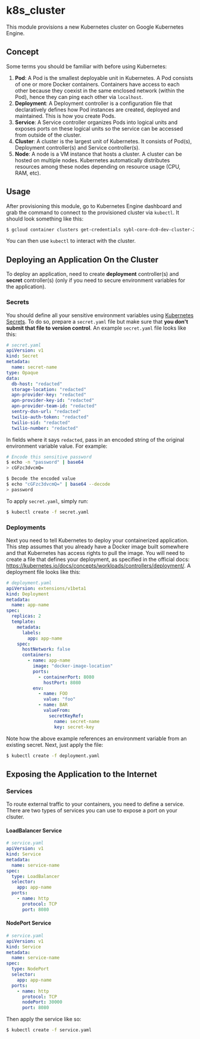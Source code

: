 # k8s_cluster

This module provisions a new Kubernetes cluster on Google Kubernetes Engine.

## Concept

Some terms you should be familiar with before using Kubernetes:

1. **Pod**: A Pod is the smallest deployable unit in Kubernetes. A Pod consists of one or more Docker containers. Containers have access to each other because they coexist in the same enclosed network (within the Pod), hence they can ping each other via `localhost`.
2. **Deployment**: A Deployment controller is a configuration file that declaratively defines how Pod instances are created, deployed and maintained. This is how you create Pods.
3. **Service**: A Service controller organizes Pods into logical units and exposes ports on these logical units so the service can be accessed from outside of the cluster.
4. **Cluster**: A cluster is the largest unit of Kubernetes. It consists of Pod(s), Deployment controller(s) and Service controller(s).
5. **Node**: A node is a VM instance that hosts a cluster. A cluster can be hosted on multiple nodes. Kubernetes automatically distributes resources among these nodes depending on resource usage (CPU, RAM, etc).

## Usage

After provisioning this module, go to Kubernetes Engine dashboard and grab the command to connect to the provisioned cluster via `kubectl`. It should look something like this:

```sh
$ gcloud container clusters get-credentials sybl-core-dc0-dev-cluster-2641b9bb --zone us-central1-a --project sybl-core
```

You can then use `kubectl` to interact with the cluster.

## Deploying an Application On the Cluster

To deploy an application, need to create **deployment** controller(s) and **secret** controller(s) (only if you need to secure environment variables for the application).

### Secrets

You should define all your sensitive environment variables using [Kubernetes Secrets](https://kubernetes.io/docs/concepts/configuration/secret/). To do so, prepare a `secret.yaml` file but make sure that **you don't submit that file to version control**. An example `secret.yaml` file looks like this:

```yaml
# secret.yaml
apiVersion: v1
kind: Secret
metadata:
  name: secret-name
type: Opaque
data:
  db-host: "redacted"
  storage-location: "redacted"
  apn-provider-key: "redacted"
  apn-provider-key-id: "redacted"
  apn-provider-team-id: "redacted"
  sentry-dsn-url: "redacted"
  twilio-auth-token: "redacted"
  twilio-sid: "redacted"
  twilio-number: "redacted"
```

In fields where it says `redacted`, pass in an encoded string of the original environment variable value. For example:

```sh
# Encode this sensitive password
$ echo -n "password" | base64
> cGFzc3dvcmQ=

$ Decode the encoded value
$ echo "cGFzc3dvcmQ=" | base64 --decode
> password
```

To apply `secret.yaml`, simply run:

```sh
$ kubectl create -f secret.yaml
```

### Deployments

Next you need to tell Kubernetes to deploy your containerized application. This step assumes that you already have a Docker image built somewhere and that Kubernetes has access rights to pull the image. You will need to create a file that defines your deployment, as specified in the official docs: https://kubernetes.io/docs/concepts/workloads/controllers/deployment/. A deployment file looks like this:

```yaml
# deployment.yaml
apiVersion: extensions/v1beta1
kind: Deployment
metadata:
  name: app-name
spec:
  replicas: 2
  template:
    metadata:
      labels:
        app: app-name
    spec:
      hostNetwork: false
      containers:
        - name: app-name
          image: "docker-image-location"
          ports:
            - containerPort: 8080
              hostPort: 8080
          env:
            - name: FOO
              value: "foo"
            - name: BAR
              valueFrom:
                secretKeyRef:
                  name: secret-name
                  key: secret-key
```

Note how the above example references an environment variable from an existing secret. Next, just apply the file:

```sh
$ kubectl create -f deployment.yaml
```

## Exposing the Application to the Internet

### Services

To route external traffic to your containers, you need to define a service. There are two types of services you can use to expose a port on your clsuter.

#### LoadBalancer Service

```yaml
# service.yaml
apiVersion: v1
kind: Service
metadata:
  name: service-name
spec:
  type: LoadBalancer
  selector:
    app: app-name
  ports:
    - name: http
      protocol: TCP
      port: 8080
```

#### NodePort Service

```yaml
# service.yaml
apiVersion: v1
kind: Service
metadata:
  name: service-name
spec:
  type: NodePort
  selector:
    app: app-name
  ports:
    - name: http
      protocol: TCP
      nodePort: 30000
      port: 8080
```

Then apply the service like so:

```sh
$ kubectl create -f service.yaml
```

